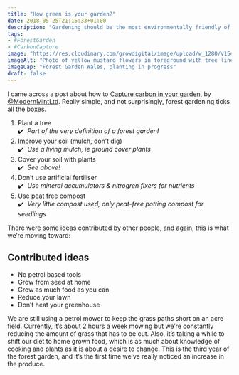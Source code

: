 ```yaml
---
title: "How green is your garden?"
date: 2018-05-25T21:15:33+01:00
description: "Gardening should be the most environmentally friendly of endeavours but that isn’t necessarily the case"
tags: 
- #ForestGarden
- #CarbonCapture
image: "https://res.cloudinary.com/growdigital/image/upload/w_1280/v1543955046/timelapse-28510026388.jpg"
imageAlt: "Photo of yellow mustard flowers in foreground with tree lined hedge and bark mulch in distance"
imageCap: "Forest Garden Wales, planting in progress"
draft: false
---
```


I came across a post about how to [Capture carbon in your garden](https://modernmint.co.uk/capture-carbon/), by [@ModernMintLtd](https://twitter.com/ModernMintLtd/). Really simple, and not surprisingly, forest gardening ticks all the boxes.

1. Plant a tree  
  ✔️&nbsp;&nbsp;_Part of the very definition of a forest garden!_
2. Improve your soil (mulch, don’t dig)  
  ️✔️&nbsp;&nbsp;_Use a living mulch, ie ground cover plants_
3. Cover your soil with plants  
  ✔️️&nbsp;&nbsp;_See above!_
4. Don’t use artificial fertiliser  
  ️✔️&nbsp;&nbsp;_Use mineral accumulators & nitrogren fixers for nutrients_
5. Use peat free compost  
  ️✔️&nbsp;&nbsp;_Very little compost used, only peat-free potting compost for seedlings_

There were some ideas contributed by other people, and again, this is what we’re moving toward:

## Contributed ideas

* No petrol based tools
* Grow from seed at home
* Grow as much food as you can
* Reduce your lawn
* Don’t heat your greenhouse

We are still using a petrol mower to keep the grass paths short on an acre field. Currently, it’s about 2 hours a week mowing but we’re constantly reducing the amount of grass that has to be cut. Also, it’s taking a while to shift our diet to home grown food, which is as much about knowledge of cooking and plants as it is about a desire to change. This is the third year of the forest garden, and it’s the first time we’ve really noticed an increase in the produce.
